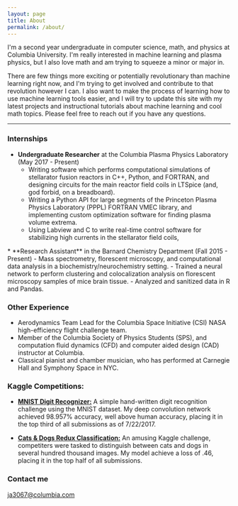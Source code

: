 ```yaml
---
layout: page
title: About
permalink: /about/
---
```


I'm a second year undergraduate in computer science, math, and physics at Columbia University. I'm really interested in machine learning and plasma physics, but I also love math and am trying to squeeze a minor or major in. 

There are few things more exciting or potentially revolutionary than machine learning right now, and I'm trying to get involved and contribute to that revolution however I can. I also want to make the process of learning how to use machine learning tools easier, and I will try to update this site with my latest projects and instructional tutorials about machine learning and cool math topics. Please feel free to reach out if you have any questions.

------

### Internships

* **Undergraduate Researcher** at the Columbia Plasma Physics Laboratory (May 2017 - Present) 
  - Writing software which performs computational simulations of stellarator fusion reactors in C++, Python, and FORTRAN, and designing circuits for the main reactor field coils in LTSpice (and, god forbid, on a breadboard).
  - Writing a Python API for large segments of the Princeton Plasma Physics Laboratory (PPPL) FORTRAN VMEC library, and implementing custom optimization software for finding plasma volume extrema.
  - Using Labview and C to write real-time control software for stabilizing high currents in the stellarator field coils,
<div class="extra_padding" markdown="1">  
* **Research Assistant** in the Barnard Chemistry Department (Fall 2015 - Present)
  - Mass spectrometry, florescent microscopy, and computational data analysis in a biochemistry/neurochemistry setting.
  - Trained a neural network to perform clustering and colocalization analysis on florescent microscopy samples of mice brain tissue.
  - Analyzed and sanitized data in R and Pandas.
</div>

### Other Experience

* Aerodynamics Team Lead for the Columbia Space Initiative (CSI) NASA high-efficiency flight challenge team.
* Member of the Columbia Society of Physics Students (SPS), and computation fluid dynamics (CFD) and computer aided design (CAD) instructor at Columbia.
* Classical pianist and chamber musician, who has performed at Carnegie Hall and Symphony Space in NYC.

### Kaggle Competitions:

* <a href="https://www.kaggle.com/c/digit-recognizer/leaderboard">**MNIST Digit Recognizer:**</a> A simple hand-written digit recognition challenge using the MNIST dataset. My deep convolution network achieved 98.957% accuracy, well above human accuracy, placing it in the top third of all submissions as of 7/22/2017. 

* <a href="https://www.kaggle.com/c/dogs-vs-cats-redux-kernels-edition/leaderboard">**Cats & Dogs Redux Classification:**</a> An amusing Kaggle challenge, competiters were tasked to distinguish between cats and dogs in several hundred thousand images. My model achieve a loss of .46, placing it in the top half of all submissions.

### Contact me

[ja3067@columbia.com](mailto:ja3067@columbia.edu.com)
